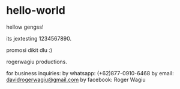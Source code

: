 # hello-world

hellow gengss!

its jextesting 1234567890.

promosi dikit dlu :)

rogerwagiu productions.

for business inquiries:
by whatsapp: (+62)877-0910-6468
by email: davidrogerwagiu@gmail.com
by facebook: Roger Wagiu
